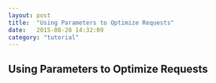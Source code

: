 ```yaml
---
layout: post
title:  "Using Parameters to Optimize Requests"
date:   2015-08-28 14:32:09
category: "tutorial"
---
```


Using Parameters to Optimize Requests
--------------------

